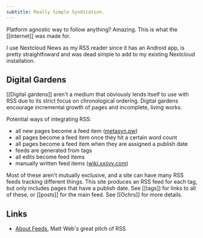```yaml
---
subtitle: Really Simple Syndication.
---
```

Platform agnostic way to follow anything?  Amazing.  This is what the [[internet]] was made for.

I use Nextcloud News as my RSS reader since it has an Android app, is pretty straightfoward and was dead simple to add to my existing Nextcloud installation.

## Digital Gardens

[[Digital gardens]] aren't a medium that obviously lends itself to use with RSS due to its strict focus on chronological ordering.  Digital gardens encourage incremental growth of pages and incomplete, living works.

Potential ways of integrating RSS:

- all new pages become a feed item ([metasyn.pw](https://metasyn.pw))
- all pages become a feed item once they hit a certain word count
- all pages become a feed item when they are assigned a publish date
- feeds are generated from tags
- all edits become feed items
- manually written feed items ([wiki.xxiivv.com](https://wiki.xxiivv.com))

Most of these aren't mutually exclusive, and a site can have many RSS feeds tracking different things. This site produces an RSS feed for each tag, but only includes pages that have a publish date.  See [[tags]] for links to all of these, or [[posts]] for the main feed.  See [[Ochrs]] for more details.

## Links

- [About Feeds](https://aboutfeeds.com/), Matt Web's great pitch of RSS